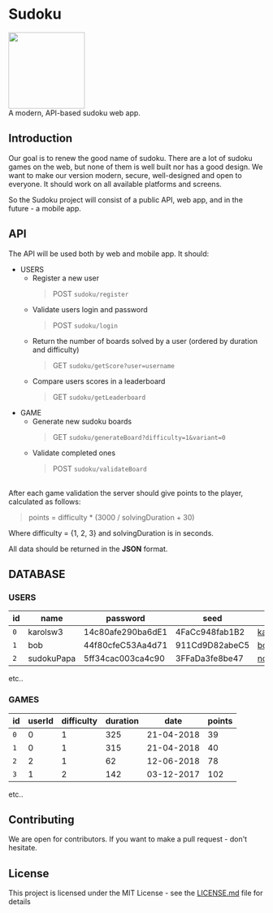 # Sudoku
<img src="https://image.ibb.co/gHVBAT/sudoku.png" height="150"><br>
A modern, API-based sudoku web app.

## Introduction

Our goal is to renew the good name of sudoku.
There are a lot of sudoku games on the web, but none of them is well built nor has a good design.
We want to make our version modern, secure, well-designed and open to everyone. It should work on all available platforms and screens.

So the Sudoku project will consist of a public API, web app, and in the future - a mobile app.

## API

The API will be used both by web and mobile app.
It should:
  - USERS
    - Register a new user
      > POST ``sudoku/register``
    - Validate users login and password
      > POST ``sudoku/login``
    - Return the number of boards solved by a user (ordered by duration and difficulty) 
      > GET ``sudoku/getScore?user=username``
    - Compare users scores in a leaderboard
      > GET ``sudoku/getLeaderboard``
  - GAME
    - Generate new sudoku boards
      > GET ``sudoku/generateBoard?difficulty=1&variant=0``
    - Validate completed ones
      > POST ``sudoku/validateBoard``

<br>
After each game validation the server should give points to the player, calculated as follows:

> points = difficulty * (3000 / solvingDuration + 30)

Where difficulty = {1, 2, 3} and solvingDuration is in seconds.

All data should be returned in the <b>JSON</b> format.

## DATABASE

### USERS
| id | name | password | seed | email | role |
|---|---|---|---|---|---|
|``0``|karolsw3|14c80afe290ba6dE1|4FaCc948fab1B2|karol.sw3@gmail.com|admin|
|``1``|bob|44f80cfeC53Aa4d71|911Cd9D82abeC5|bob@blob.com|user|
|``2``|sudokuPapa|5ff34cac003ca4c90|3FFaDa3fe8be47|noobfrom@minecraft.net|user|
etc..

### GAMES

| id | userId | difficulty | duration | date | points |
|---|---|---|---|---|---|
|``0``|0|1|325|21-04-2018|39|
|``1``|0|1|315|21-04-2018|40|
|``2``|2|1|62|12-06-2018|78|
|``3``|1|2|142|03-12-2017|102|
etc..

## Contributing

We are open for contributors. If you want to make a pull request - don't hesitate.

## License

This project is licensed under the MIT License - see the [LICENSE.md](LICENSE.md) file for details
